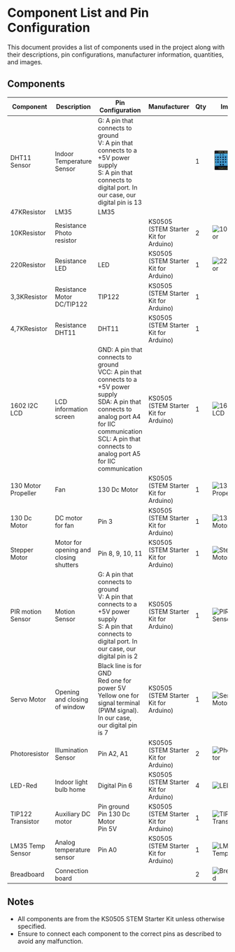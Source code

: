 # Component List and Pin Configuration

This document provides a list of components used in the project along with their descriptions, pin configurations, manufacturer information, quantities, and images.

## Components

| Component          | Description                    | Pin Configuration                                                                                     | Manufacturer                     | Qty | Images  |
|--------------------|--------------------------------|-------------------------------------------------------------------------------------------------------|----------------------------------|-----|---------|
| DHT11 Sensor       | Indoor Temperature Sensor      | G: A pin that connects to ground<br>V: A pin that connects to a +5V power supply<br>S: A pin that connects to digital port. In our case, our digital pin is 13 |                                  | 1   | ![DHT11 Sensor](doc/images/COMPONENTS_DHT11.PNG) |
| 47KResistor        | LM35                           | LM35                                                                                                  |                                  |     |         |
| 10KResistor        | Resistance Photo resistor      |                                                                                                       | KS0505 (STEM Starter Kit for Arduino) | 2   | ![10KResistor](image_path) |
| 220Resistor        | Resistance LED                 | LED                                                                                                   | KS0505 (STEM Starter Kit for Arduino) | 1   | ![220Resistor](image_path) |
| 3,3KResistor       | Resistance Motor DC/TIP122     | TIP122                                                                                                | KS0505 (STEM Starter Kit for Arduino) | 1   |         |
| 4,7KResistor       | Resistance DHT11               | DHT11                                                                                                 | KS0505 (STEM Starter Kit for Arduino) | 1   |         |
| 1602 I2C LCD       | LCD information screen         | GND: A pin that connects to ground<br>VCC: A pin that connects to a +5V power supply<br>SDA: A pin that connects to analog port A4 for IIC communication<br>SCL: A pin that connects to analog port A5 for IIC communication | KS0505 (STEM Starter Kit for Arduino) | 1   | ![1602 I2C LCD](image_path) |
| 130 Motor Propeller| Fan                            | 130 Dc Motor                                                                                          | KS0505 (STEM Starter Kit for Arduino) | 1   | ![130 Motor Propeller](image_path) |
| 130 Dc Motor       | DC motor for fan               | Pin 3                                                                                                 | KS0505 (STEM Starter Kit for Arduino) | 1   | ![130 Dc Motor](image_path) |
| Stepper Motor      | Motor for opening and closing shutters | Pin 8, 9, 10, 11                                                                                        | KS0505 (STEM Starter Kit for Arduino) | 1   | ![Stepper Motor](image_path) |
| PIR motion Sensor  | Motion Sensor                  | G: A pin that connects to ground<br>V: A pin that connects to a +5V power supply<br>S: A pin that connects to digital port. In our case, our digital pin is 2  | KS0505 (STEM Starter Kit for Arduino) | 1   | ![PIR motion Sensor](image_path) |
| Servo Motor        | Opening and closing of window  | Black line is for GND<br>Red one for power 5V<br>Yellow one for signal terminal (PWM signal). In our case, our digital pin is 7 | KS0505 (STEM Starter Kit for Arduino) | 1   | ![Servo Motor](image_path) |
| Photoresistor      | Illumination Sensor            | Pin A2, A1                                                                                             | KS0505 (STEM Starter Kit for Arduino) | 2   | ![Photoresistor](image_path) |
| LED-Red            | Indoor light bulb home         | Digital Pin 6                                                                                          | KS0505 (STEM Starter Kit for Arduino) | 4   | ![LED-Red](image_path) |
| TIP122 Transistor  | Auxiliary DC motor             | Pin ground<br>Pin 130 Dc Motor<br>Pin 5V                                                               | KS0505 (STEM Starter Kit for Arduino) | 1   | ![TIP122 Transistor](image_path) |
| LM35 Temp Sensor   | Analog temperature sensor      | Pin A0                                                                                                 | KS0505 (STEM Starter Kit for Arduino) | 1   | ![LM35 Temp Sensor](image_path) |
| Breadboard         | Connection board               |                                                                                                       |                                  | 2   | ![Breadboard](image_path) |

## Notes
- All components are from the KS0505 STEM Starter Kit unless otherwise specified.
- Ensure to connect each component to the correct pins as described to avoid any malfunction.
